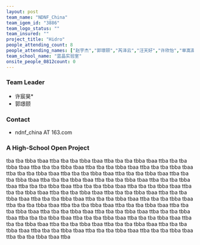 ```yaml
---
layout: post
team_name: "NDNF_China"
team_igem_id: "3886"
team_logo_status: ""
team_insured: ""
project_title: "Hidro"
people_attending_count: 8
people_attending_names: ["赵宇杰","郭璟颐","芮泽云","汪天好","许欣怡","单嵩高","王天姝","许宸昊"]
team_school_name: "蓝晶实验室"
onsite_people_0812count: 0
---
```



### Team Leader
* 许宸昊*
* 郭璟颐

### Contact
* ndnf_china AT 163.com

### A High-School Open Project

tba tba tbba tbaa ttba tba tba tbba tbaa ttba tba tba tbba tbaa ttba tba tba tbba tbaa ttba tba tba tbba tbaa ttba tba tba tbba tbaa ttba tba tba tbba tbaa ttba tba tba tbba tbaa ttba tba tba tbba tbaa ttba tba tba tbba tbaa ttba tba tba tbba tbaa ttba tba tba tbba tbaa ttba tba tba tbba tbaa ttba tba tba tbba tbaa ttba tba tba tbba tbaa ttba tba tba tbba tbaa ttba tba tba tbba tbaa ttba tba tba tbba tbaa ttba tba tba tbba tbaa ttba tba tba tbba tbaa ttba tba tba tbba tbaa ttba tba tba tbba tbaa ttba tba tba tbba tbaa ttba tba tba tbba tbaa ttba tba tba tbba tbaa ttba tba tba tbba tbaa ttba tba tba tbba tbaa ttba tba tba tbba tbaa ttba tba tba tbba tbaa ttba tba tba tbba tbaa ttba tba tba tbba tbaa ttba tba tba tbba tbaa ttba tba tba tbba tbaa ttba tba tba tbba tbaa ttba tba tba tbba tbaa ttba tba tba tbba tbaa ttba tba tba tbba tbaa ttba tba tba tbba tbaa ttba tba tba tbba tbaa ttba tba tba tbba tbaa ttba tba tba tbba tbaa ttba tba tba tbba tbaa ttba 
